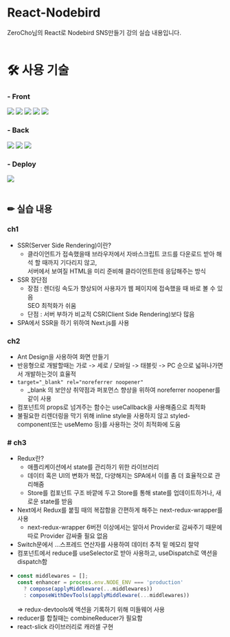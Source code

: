 # React-Nodebird
ZeroCho님의 React로 Nodebird SNS만들기 강의 실습 내용입니다.
<br /> <br />

# 🛠 사용 기술
### - Front
<img src="https://img.shields.io/badge/Next.js-000000?style=for-the-badge&logo=Next.js&logoColor=white"> <img src="https://img.shields.io/badge/Redux Saga-764ABC?style=for-the-badge&logo=Redux-Saga&logoColor=white"> <img src="https://img.shields.io/badge/Ant Design-0170FE?style=for-the-badge&logo=Ant Design&logoColor=white"> <img src="https://img.shields.io/badge/styled components-DB7093?style=for-the-badge&logo=styledcomponents&logoColor=black"> <img src="https://img.shields.io/badge/ESLint-4B32C3?style=for-the-badge&logo=ESLint&logoColor=white"> 

### - Back
<img src="https://img.shields.io/badge/Node.js-339933?style=for-the-badge&logo=Node.js&logoColor=white"> <img src="https://img.shields.io/badge/express-000000?style=for-the-badge&logo=express&logoColor=white"> <img src="https://img.shields.io/badge/MySQL-4479A1?style=for-the-badge&logo=MySQL&logoColor=white"> 

### - Deploy
<img src="https://img.shields.io/badge/Amazon AWS-232F3E?style=for-the-badge&logo=Amazon AWS&logoColor=white">
<br /> <br />

## ✏ 실습 내용
### ch1
- SSR(Server Side Rendering)이란?
  - 클라이언트가 접속했을때 브라우저에서 자바스크립트 코드를 다운로드 받아 해석 할 때까지 기다리지 않고,<br />
    서버에서 보여질 HTML을 미리 준비해 클라이언트한테 응답해주는 방식
- SSR 장단점
  - 장점 : 렌더링 속도가 향상되어 사용자가 웹 페이지에 접속했을 때 바로 볼 수 있음<br />
           SEO 최적화가 쉬움
  - 단점 : 서버 부하가 비교적 CSR(Client Side Rendering)보다 많음<br />
- SPA에서 SSR을 하기 위하여 Next.js를 사용

### ch2
- Ant Design을 사용하여 화면 만들기
- 반응형으로 개발할때는 가로 -> 세로 / 모바일 -> 태블릿 -> PC 순으로 넓혀나가면서 개발하는것이 효율적
- ```target="_blank" rel="noreferrer noopener"``` 
  - _blank 의 보안상 취약점과 퍼포먼스 향상을 위하여 noreferrer noopener를 같이 사용
- 컴포넌트의 props로 넘겨주는 함수는 useCallback을 사용해줌으로 최적화
- 불필요한 리렌더링을 막기 위해 inline style을 사용하지 않고 styled-component(또는 useMemo 등)를 사용하는 것이 최적화에 도움

### # ch3
- Redux란?
  - 애플리케이션에서 state를 관리하기 위한 라이브러리
  - 데이터 혹은 UI의 변화가 복잡, 다양해지는 SPA에서 이를 좀 더 효율적으로 관리해줌
  - Store를 컴포넌트 구조 바깥에 두고 Store를 통해 state를 업데이트하거나, 새로운 state를 받음
- Next에서 Redux를 붙힐 때의 복잡함을 간편하게 해주는 next-redux-wrapper를 사용
  - next-redux-wrapper 6버전 이상에서는 알아서 Provider로 감싸주기 때문에 따로 Provider 감싸줄 필요 없음
- Switch문에서 ...스프레드 연산자를 사용하여 데이터 추적 밑 메모리 절약
- 컴포넌트에서 reduce를 useSelector로 받아 사용하고, useDispatch로 액션을 dispatch함
- ```javascript
  const middlewares = [];
  const enhancer = process.env.NODE_ENV === 'production'
    ? compose(applyMiddleware(...middlewares))
    : composeWithDevTools(applyMiddleware(...middlewares))
  ```
  => redux-devtools에 액션을 기록하기 위해 미들웨어 사용
- reducer를 합칠때는 combineReducer가 필요함
- react-slick 라이브러리로 캐러셀 구현
